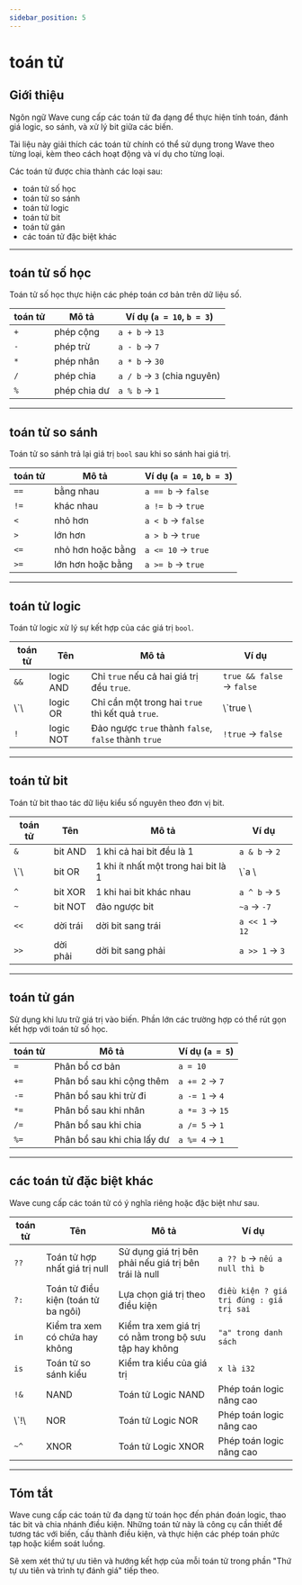 ```yaml
---
sidebar_position: 5
---
```


# toán tử

## Giới thiệu

Ngôn ngữ Wave cung cấp các toán tử đa dạng để thực hiện tính toán, đánh giá logic, so sánh, và xử lý bit giữa các biến.

Tài liệu này giải thích các toán tử chính có thể sử dụng trong Wave theo từng loại, kèm theo cách hoạt động và ví dụ cho từng loại.

Các toán tử được chia thành các loại sau:

- toán tử số học
- toán tử so sánh
- toán tử logic
- toán tử bit
- toán tử gán
- các toán tử đặc biệt khác

---

## toán tử số học

Toán tử số học thực hiện các phép toán cơ bản trên dữ liệu số.

| toán tử | Mô tả        | Ví dụ (`a = 10`, `b = 3`)   |
| ------- | ------------ | ---------------------------------------------- |
| `+`     | phép cộng    | `a + b` → `13`                                 |
| `-`     | phép trừ     | `a - b` → `7`                                  |
| `*`     | phép nhân    | `a * b` → `30`                                 |
| `/`     | phép chia    | `a / b` → `3` (chia nguyên) |
| `%`     | phép chia dư | `a % b` → `1`                                  |

---

## toán tử so sánh

Toán tử so sánh trả lại giá trị `bool` sau khi so sánh hai giá trị.

| toán tử | Mô tả             | Ví dụ (`a = 10`, `b = 3`) |
| ------- | ----------------- | -------------------------------------------- |
| `==`    | bằng nhau         | `a == b` → `false`                           |
| `!=`    | khác nhau         | `a != b` → `true`                            |
| `<`     | nhỏ hơn           | `a < b` → `false`                            |
| `>`     | lớn hơn           | `a > b` → `true`                             |
| `<=`    | nhỏ hơn hoặc bằng | `a <= 10` → `true`                           |
| `>=`    | lớn hơn hoặc bằng | `a >= b` → `true`                            |

---

## toán tử logic

Toán tử logic xử lý sự kết hợp của các giá trị `bool`.

| toán tử    | Tên       | Mô tả                                                            | Ví dụ                     |
| ---------- | --------- | ---------------------------------------------------------------- | ------------------------- |
| `&&`       | logic AND | Chỉ `true` nếu cả hai giá trị đều `true`.        | `true && false` → `false` |
| \\\`\\ | logic OR  | Chỉ cần một trong hai `true` thì kết quả `true`. | \\`true \\             |
| `!`        | logic NOT | Đảo ngược `true` thành `false`, `false` thành `true`             | `!true` → `false`         |

---

## toán tử bit

Toán tử bit thao tác dữ liệu kiểu số nguyên theo đơn vị bit.

| toán tử    | Tên      | Mô tả                                | Ví dụ           |
| ---------- | -------- | ------------------------------------ | --------------- |
| `&`        | bit AND  | 1 khi cả hai bit đều là 1            | `a & b` → `2`   |
| \\\`\\ | bit OR   | 1 khi ít nhất một trong hai bit là 1 | \\`a \\      |
| `^`        | bit XOR  | 1 khi hai bit khác nhau              | `a ^ b` → `5`   |
| `~`        | bit NOT  | đảo ngược bit                        | `~a` → `-7`     |
| `<<`       | dời trái | dời bit sang trái                    | `a << 1` → `12` |
| `>>`       | dời phải | dời bit sang phải                    | `a >> 1` → `3`  |

---

## toán tử gán

Sử dụng khi lưu trữ giá trị vào biến. Phần lớn các trường hợp có thể rút gọn kết hợp với toán tử số học.

| toán tử | Mô tả                       | Ví dụ (`a = 5`) |
| ------- | --------------------------- | ---------------------------------- |
| `=`     | Phân bổ cơ bản              | `a = 10`                           |
| `+=`    | Phân bổ sau khi cộng thêm   | `a += 2` → `7`                     |
| `-=`    | Phân bổ sau khi trừ đi      | `a -= 1` → `4`                     |
| `*=`    | Phân bổ sau khi nhân        | `a *= 3` → `15`                    |
| `/=`    | Phân bổ sau khi chia        | `a /= 5` → `1`                     |
| `%=`    | Phân bổ sau khi chia lấy dư | `a %= 4` → `1`                     |

---

## các toán tử đặc biệt khác

Wave cung cấp các toán tử có ý nghĩa riêng hoặc đặc biệt như sau.

| toán tử     | Tên                                                    | Mô tả                                                  | Ví dụ                                    |
| ----------- | ------------------------------------------------------ | ------------------------------------------------------ | ---------------------------------------- |
| `??`        | Toán tử hợp nhất giá trị null                          | Sử dụng giá trị bên phải nếu giá trị bên trái là null  | `a ?? b` → `nếu a null thì b`            |
| `?:`        | Toán tử điều kiện (toán tử ba ngôi) | Lựa chọn giá trị theo điều kiện                        | `điều kiện ? giá trị đúng : giá trị sai` |
| `in`        | Kiểm tra xem có chứa hay không                         | Kiểm tra xem giá trị có nằm trong bộ sưu tập hay không | `"a" trong danh sách`                    |
| `is`        | Toán tử so sánh kiểu                                   | Kiểm tra kiểu của giá trị                              | `x là i32`                               |
| `!&`        | NAND                                                   | Toán tử Logic NAND                                     | Phép toán logic nâng cao                 |
| \\\`!\\ | NOR                                                    | Toán tử Logic NOR                                      | Phép toán logic nâng cao                 |
| `~^`        | XNOR                                                   | Toán tử Logic XNOR                                     | Phép toán logic nâng cao                 |

---

## Tóm tắt

Wave cung cấp các toán tử đa dạng từ toán học đến phán đoán logic, thao tác bit và chia nhánh điều kiện.
Những toán tử này là công cụ cần thiết để tương tác với biến, cấu thành điều kiện, và thực hiện các phép toán phức tạp hoặc kiểm soát luồng.

Sẽ xem xét thứ tự ưu tiên và hướng kết hợp của mỗi toán tử trong phần "Thứ tự ưu tiên và trình tự đánh giá" tiếp theo.